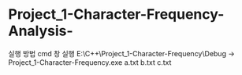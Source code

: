 # Project_1-Character-Frequency-Analysis-
실행 방법
cmd 창 실행
E:\C++\Project_1-Character-Frequency\Debug -> Project_1-Character-Frequency.exe a.txt b.txt c.txt
